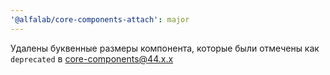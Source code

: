 ```yaml
---
'@alfalab/core-components-attach': major
---
```


Удалены буквенные размеры компонента, которые были отмечены как `deprecated` в core-components@44.x.x
